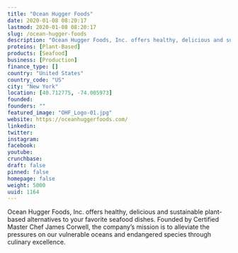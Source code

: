 ```yaml
---
title: "Ocean Hugger Foods"
date: 2020-01-08 08:20:17
lastmod: 2020-01-08 08:20:17
slug: /ocean-hugger-foods
description: "Ocean Hugger Foods, Inc. offers healthy, delicious and sustainable plant-based alternatives to your favorite seafood dishes. Founded by Certified Master Chef James Corwell, the company’s mission is to alleviate the pressures on our vulnerable oceans and endangered species through culinary excellence."
proteins: [Plant-Based]
products: [Seafood]
business: [Production]
finance_type: []
country: "United States"
country_code: "US"
city: "New York"
location: [40.712775, -74.005973]
founded: 
founders: ""
featured_image: "OHF_Logo-01.jpg"
website: https://oceanhuggerfoods.com/
linkedin: 
twitter: 
instagram: 
facebook: 
youtube: 
crunchbase: 
draft: false
pinned: false
homepage: false
weight: 5000
uuid: 1164
---
```

Ocean Hugger Foods, Inc. offers healthy, delicious and sustainable plant-based alternatives to your favorite seafood dishes. Founded by Certified Master Chef James Corwell, the company’s mission is to alleviate the pressures on our vulnerable oceans and endangered species through culinary excellence.

